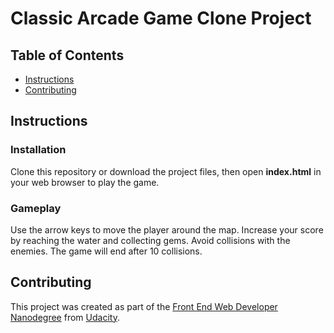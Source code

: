 # Classic Arcade Game Clone Project

## Table of Contents

- [Instructions](#instructions)
- [Contributing](#contributing)

## Instructions
### Installation
Clone this repository or download the project files, then open **index.html** in your web browser to play the game.

### Gameplay
Use the arrow keys to move the player around the map. Increase your score by reaching the water and collecting gems. Avoid collisions with the enemies. The game will end after 10 collisions.

## Contributing

This project was created as part of the [Front End Web Developer Nanodegree](https://www.udacity.com/course/front-end-web-developer-nanodegree--nd001) from [Udacity](https://www.udacity.com/).
